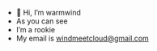 - 👋 Hi, I’m warmwind
- As you can see
- I’m a rookie
- My email is windmeetcloud@gmail.com

<!---
summerShouldBeNice/summerShouldBeNice is a ✨ special ✨ repository because its `README.md` (this file) appears on your GitHub profile.
You can click the Preview link to take a look at your changes.
--->
